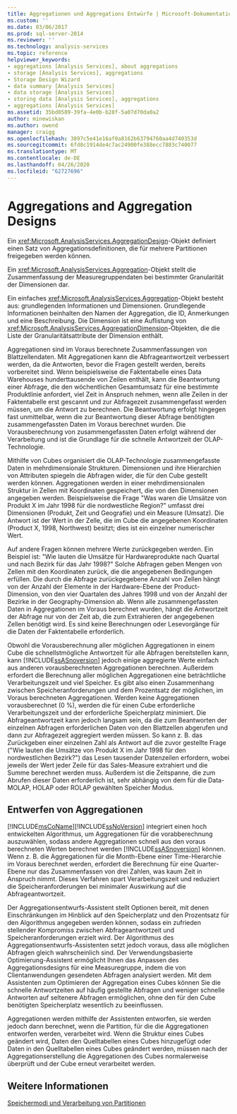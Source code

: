 ```yaml
---
title: Aggregationen und Aggregations Entwürfe | Microsoft-Dokumentation
ms.custom: ''
ms.date: 03/06/2017
ms.prod: sql-server-2014
ms.reviewer: ''
ms.technology: analysis-services
ms.topic: reference
helpviewer_keywords:
- aggregations [Analysis Services], about aggregations
- storage [Analysis Services], aggregations
- Storage Design Wizard
- data summary [Analysis Services]
- data storage [Analysis Services]
- storing data [Analysis Services], aggregations
- aggregations [Analysis Services]
ms.assetid: 35bd8589-39fa-4e0b-b28f-5a07d70da0a2
author: minewiskan
ms.author: owend
manager: craigg
ms.openlocfilehash: 3897c5e41e16af0a8162b63794760aa4d740353d
ms.sourcegitcommit: 6fd8c1914de4c7ac24900fe388ecc7883c740077
ms.translationtype: MT
ms.contentlocale: de-DE
ms.lasthandoff: 04/26/2020
ms.locfileid: "62727696"
---
```

# <a name="aggregations-and-aggregation-designs"></a>Aggregations and Aggregation Designs
  Ein <xref:Microsoft.AnalysisServices.AggregationDesign>-Objekt definiert einen Satz von Aggregationsdefinitionen, die für mehrere Partitionen freigegeben werden können.  
  
 Ein <xref:Microsoft.AnalysisServices.Aggregation>-Objekt stellt die Zusammenfassung der Measuregruppendaten bei bestimmter Granularität der Dimensionen dar.  
  
 Ein einfaches <xref:Microsoft.AnalysisServices.Aggregation>-Objekt besteht aus: grundlegenden Informationen und Dimensionen. Grundlegende Informationen beinhalten den Namen der Aggregation, die ID, Anmerkungen und eine Beschreibung. Die Dimension ist eine Auflistung von <xref:Microsoft.AnalysisServices.AggregationDimension>-Objekten, die die Liste der Granularitätsattribute der Dimension enthält.  
  
 Aggregationen sind im Voraus berechnete Zusammenfassungen von Blattzellendaten. Mit Aggregationen kann die Abfrageantwortzeit verbessert werden, da die Antworten, bevor die Fragen gestellt werden, bereits vorbereitet sind. Wenn beispielsweise die Faktentabelle eines Data Warehouses hunderttausende von Zeilen enthält, kann die Beantwortung einer Abfrage, die den wöchentlichen Gesamtumsatz für eine bestimmte Produktlinie anfordert, viel Zeit in Anspruch nehmen, wenn alle Zeilen in der Faktentabelle erst gescannt und zur Abfragezeit zusammengefasst werden müssen, um die Antwort zu berechnen. Die Beantwortung erfolgt hingegen fast unmittelbar, wenn die zur Beantwortung dieser Abfrage benötigten zusammengefassten Daten im Voraus berechnet wurden. Die Vorausberechnung von zusammengefassten Daten erfolgt während der Verarbeitung und ist die Grundlage für die schnelle Antwortzeit der OLAP-Technologie.  
  
 Mithilfe von Cubes organisiert die OLAP-Technologie zusammengefasste Daten in mehrdimensionale Strukturen. Dimensionen und ihre Hierarchien von Attributen spiegeln die Abfragen wider, die für den Cube gestellt werden können. Aggregationen werden in einer mehrdimensionalen Struktur in Zellen mit Koordinaten gespeichert, die von den Dimensionen angegeben werden. Beispielsweise die Frage "Was waren die Umsätze von Produkt X im Jahr 1998 für die nordwestliche Region?" umfasst drei Dimensionen (Produkt, Zeit und Geografie) und ein Measure (Umsatz). Die Antwort ist der Wert in der Zelle, die im Cube die angegebenen Koordinaten (Product X, 1998, Northwest) besitzt; dies ist ein einzelner numerischer Wert.  
  
 Auf andere Fragen können mehrere Werte zurückgegeben werden. Ein Beispiel ist: "Wie lauten die Umsätze für Hardwareprodukte nach Quartal und nach Bezirk für das Jahr 1998?" Solche Abfragen geben Mengen von Zellen mit den Koordinaten zurück, die die angegebenen Bedingungen erfüllen. Die durch die Abfrage zurückgegebene Anzahl von Zellen hängt von der Anzahl der Elemente in der Hardware-Ebene der Product-Dimension, von den vier Quartalen des Jahres 1998 und von der Anzahl der Bezirke in der Geography-Dimension ab. Wenn alle zusammengefassten Daten in Aggregationen im Voraus berechnet wurden, hängt die Antwortzeit der Abfrage nur von der Zeit ab, die zum Extrahieren der angegebenen Zellen benötigt wird. Es sind keine Berechnungen oder Lesevorgänge für die Daten der Faktentabelle erforderlich.  
  
 Obwohl die Vorausberechnung aller möglichen Aggregationen in einem Cube die schnellstmögliche Antwortzeit für alle Abfragen bereitstellen kann, kann [!INCLUDE[ssASnoversion](../../includes/ssasnoversion-md.md)] jedoch einige aggregierte Werte einfach aus anderen vorausberechneten Aggregationen berechnen. Außerdem erfordert die Berechnung aller möglichen Aggregationen eine beträchtliche Verarbeitungszeit und viel Speicher. Es gibt also einen Zusammenhang zwischen Speicheranforderungen und dem Prozentsatz der möglichen, im Voraus berechneten Aggregationen. Werden keine Aggregationen vorausberechnet (0 %), werden die für einen Cube erforderliche Verarbeitungszeit und der erforderliche Speicherplatz minimiert. Die Abfrageantwortzeit kann jedoch langsam sein, da die zum Beantworten der einzelnen Abfragen erforderlichen Daten von den Blattzellen abgerufen und dann zur Abfragezeit aggregiert werden müssen. So kann z. B. das Zurückgeben einer einzelnen Zahl als Antwort auf die zuvor gestellte Frage ("Wie lauten die Umsätze von Produkt X im Jahr 1998 für den nordwestlichen Bezirk?") das Lesen tausender Datenzeilen erfordern, wobei jeweils der Wert jeder Zeile für das Sales-Measure extrahiert und die Summe berechnet werden muss. Außerdem ist die Zeitspanne, die zum Abrufen dieser Daten erforderlich ist, sehr abhängig von dem für die Data-MOLAP, HOLAP oder ROLAP gewählten Speicher Modus.  
  
## <a name="designing-aggregations"></a>Entwerfen von Aggregationen  
 [!INCLUDE[msCoName](../../includes/msconame-md.md)][!INCLUDE[ssNoVersion](../../includes/ssnoversion-md.md)] integriert einen hoch entwickelten Algorithmus, um Aggregationen für die vorabberechnung auszuwählen, sodass andere Aggregationen schnell aus den voraus berechneten Werten berechnet werden [!INCLUDE[ssASnoversion](../../includes/ssasnoversion-md.md)] können. Wenn z. B. die Aggregationen für die Month-Ebene einer Time-Hierarchie im Voraus berechnet werden, erfordert die Berechnung für eine Quarter-Ebene nur das Zusammenfassen von drei Zahlen, was kaum Zeit in Anspruch nimmt. Dieses Verfahren spart Verarbeitungszeit und reduziert die Speicheranforderungen bei minimaler Auswirkung auf die Abfrageantwortzeit.  
  
 Der Aggregationsentwurfs-Assistent stellt Optionen bereit, mit denen Einschränkungen im Hinblick auf den Speicherplatz und den Prozentsatz für den Algorithmus angegeben werden können, sodass ein zufrieden stellender Kompromiss zwischen Abfrageantwortzeit und Speicheranforderungen erzielt wird. Der Algorithmus des Aggregationsentwurfs-Assistenten setzt jedoch voraus, dass alle möglichen Abfragen gleich wahrscheinlich sind. Der Verwendungsbasierte Optimierung-Assistent ermöglicht Ihnen das Anpassen des Aggregationsdesigns für eine Measuregruppe, indem die von Clientanwendungen gesendeten Abfragen analysiert werden. Mit dem Assistenten zum Optimieren der Aggregation eines Cubes können Sie die schnelle Antwortzeiten auf häufig gestellte Abfragen und weniger schnelle Antworten auf seltenere Abfragen ermöglichen, ohne den für den Cube benötigten Speicherplatz wesentlich zu beeinflussen.  
  
 Aggregationen werden mithilfe der Assistenten entworfen, sie werden jedoch dann berechnet, wenn die Partition, für die die Aggregationen entworfen werden, verarbeitet wird. Wenn die Struktur eines Cubes geändert wird, Daten den Quelltabellen eines Cubes hinzugefügt oder Daten in den Quelltabellen eines Cubes geändert werden, müssen nach der Aggregationserstellung die Aggregationen des Cubes normalerweise überprüft und der Cube erneut verarbeitet werden.  
  
## <a name="see-also"></a>Weitere Informationen  
 [Speichermodi und Verarbeitung von Partitionen](partitions-partition-storage-modes-and-processing.md)  
  
  

